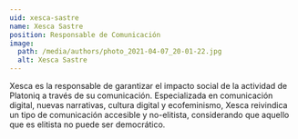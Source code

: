 ```yaml
---
uid: xesca-sastre
name: Xesca Sastre
position: Responsable de Comunicación
image:
  path: /media/authors/photo_2021-04-07_20-01-22.jpg
  alt: Xesca Sastre
---
```

Xesca es la responsable de garantizar el impacto social de la actividad de Platoniq a través de su comunicación. Especializada en comunicación digital, nuevas narrativas, cultura digital y ecofeminismo, Xesca reivindica un tipo de comunicación accesible y no-elitista, considerando que aquello que es elitista no puede ser democrático.

